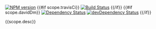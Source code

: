 [![NPM version](http://img.shields.io/npm/v/{{dir.name}}.svg)](https://www.npmjs.org/package/{{dir.name}})
{{#if scope.travisCi}}
[![Build Status]({{scope.travisCi}}.svg?branch=master)]({{scope.travisCi}})
{{/if}}
{{#if scope.davidDm}}
[![Dependency Status]({{scope.davidDm}}.svg)]({{scope.davidDm}})
[![devDependency Status]({{scope.davidDm}}/dev-status.svg)]({{scope.davidDm}}#info=devDependencies)
{{/if}}

{{scope.desc}}
